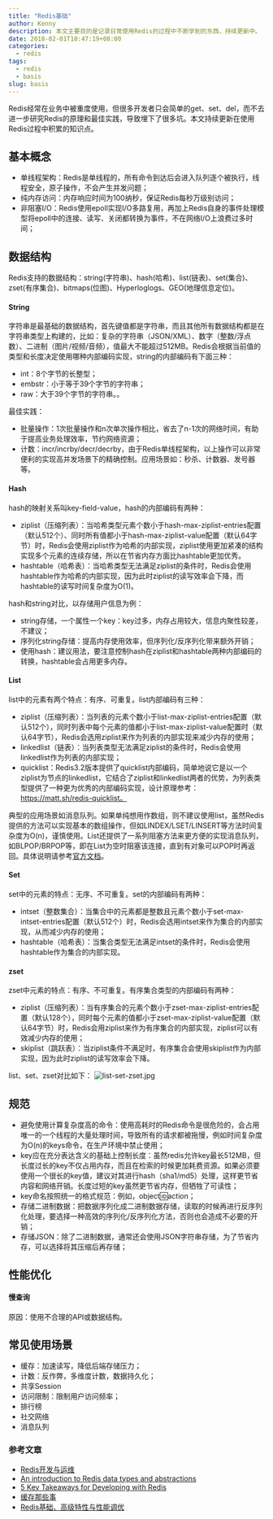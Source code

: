 ```yaml
---
title: "Redis基础"
author: Kenny
description: 本文主要目的是记录日常使用Redis的过程中不断学到的东西，持续更新中。
date: 2018-02-01T10:47:19+08:00
categories:
  - redis
tags:
  - redis
  - basis
slug: basis
---
```

Redis经常在业务中被重度使用，但很多开发者只会简单的get、set、del，而不去进一步研究Redis的原理和最佳实践，导致埋下了很多坑。本文持续更新在使用Redis过程中积累的知识点。

## 基本概念
  - 单线程架构：Redis是单线程的，所有命令到达后会进入队列逐个被执行，线程安全，原子操作，不会产生并发问题；
  - 纯内存访问：内存响应时间为100纳秒，保证Redis每秒万级别访问；
  - 非阻塞I/O：Redis使用epoll实现I/O多路复用，再加上Redis自身的事件处理模型将epoll中的连接、读写、关闭都转换为事件，不在网络I/O上浪费过多时间；

## 数据结构
Redis支持的数据结构：string(字符串)、hash(哈希)、list(链表)、set(集合)、zset(有序集合)、bitmaps(位图)、Hyperloglogs、GEO(地理信息定位)。
#### String
字符串是最基础的数据结构，首先键值都是字符串，而且其他所有数据结构都是在字符串类型上构建的，比如：复杂的字符串（JSON/XML）、数字（整数/浮点数）、二进制（图片/视频/音频），值最大不能超过512MB。Redis会根据当前值的类型和长度决定使用哪种内部编码实现，string的内部编码有下面三种：

  - int：8个字节的长整型；
  - embstr：小于等于39个字节的字符串；
  - raw：大于39个字节的字符串。。

最佳实践：

  - 批量操作：1次批量操作和n次单次操作相比，省去了n-1次的网络时间，有助于提高业务处理效率，节约网络资源；
  - 计数：incr/incrby/decr/decrby，由于Redis单线程架构，以上操作可以非常便利的实现高并发场景下的精确控制。应用场景如：秒杀、计数器、发号器等。

#### Hash
hash的映射关系叫key-field-value，hash的内部编码有两种：

  - ziplist（压缩列表）：当哈希类型元素个数小于hash-max-ziplist-entries配置（默认512个）、同时所有值都小于hash-max-ziplist-value配置（默认64字节）时，Redis会使用ziplist作为哈希的内部实现，ziplist使用更加紧凑的结构实现多个元素的连续存储，所以在节省内存方面比hashtable更加优秀。
  - hashtable（哈希表）：当哈希类型无法满足ziplist的条件时，Redis会使用hashtable作为哈希的内部实现，因为此时ziplist的读写效率会下降，而hashtable的读写时间复杂度为O(1)。

hash和string对比，以存储用户信息为例：

  - string存储，一个属性一个key：key过多，内存占用较大，信息内聚性较差，不建议；
  - 序列化string存储：提高内存使用效率，但序列化/反序列化带来额外开销；
  - 使用hash：建议用法，要注意控制hash在ziplist和hashtable两种内部编码的转换，hashtable会占用更多内存。

#### List
list中的元素有两个特点：有序、可重复。list内部编码有三种：

  - ziplist（压缩列表）：当列表的元素个数小于list-max-ziplist-entries配置（默认512个），同时列表中每个元素的值都小于list-max-ziplist-value配置时（默认64字节），Redis会选用ziplist来作为列表的内部实现来减少内存的使用；
  - linkedlist（链表）：当列表类型无法满足ziplist的条件时，Redis会使用linkedlist作为列表的内部实现；
  - quicklist：Redis3.2版本提供了quicklist内部编码，简单地说它是以一个ziplist为节点的linkedlist，它结合了ziplist和linkedlist两者的优势，为列表类型提供了一种更为优秀的内部编码实现，设计原理参考：https://matt.sh/redis-quicklist。

典型的应用场景如消息队列。如果单纯想用作数组，则不建议使用list，虽然Redis提供的方法可以实现基本的数组操作，但如LINDEX/LSET/LINSERT等方法时间复杂度为O(n)，谨慎使用。List还提供了一系列阻塞方法来更方便的实现消息队列，如BLPOP/BRPOP等，即在List为空时阻塞该连接，直到有对象可以POP时再返回。具体说明请参考[官方文档](https://redis.io/topics/data-types-intro)。

#### Set
set中的元素的特点：无序、不可重复。set的内部编码有两种：

  - intset（整数集合）：当集合中的元素都是整数且元素个数小于set-max-intset-entries配置（默认512个）时，Redis会选用intset来作为集合的内部实现，从而减少内存的使用；
  - hashtable（哈希表）：当集合类型无法满足intset的条件时，Redis会使用hashtable作为集合的内部实现。

#### zset
zset中元素的特点：有序、不可重复。有序集合类型的内部编码有两种：

  - ziplist（压缩列表）：当有序集合的元素个数小于zset-max-ziplist-entries配置（默认128个），同时每个元素的值都小于zset-max-ziplist-value配置（默认64字节）时，Redis会用ziplist来作为有序集合的内部实现，ziplist可以有效减少内存的使用；
  - skiplist（跳跃表）：当ziplist条件不满足时，有序集合会使用skiplist作为内部实现，因为此时ziplist的读写效率会下降。

list、set、zset对比如下：
![list-set-zset.jpg](/img/redis/list-set-zset.jpg)

## 规范
  - 避免使用计算复杂度高的命令：使用高耗时的Redis命令是很危险的，会占用唯一的一个线程的大量处理时间，导致所有的请求都被拖慢，例如时间复杂度为O(n)的keys命令，在生产环境中禁止使用；
  - key应在充分表达含义的基础上控制长度：虽然redis允许key最长512MB，但长度过长的key不仅占用内存，而且在检索的时候更加耗费资源。如果必须要使用一个很长的key值，建议对其进行hash（sha1/md5）处理，这样更节省内容和网络开销。长度过短的key虽然更节省内存，但牺牲了可读性；
  - key命名按照统一的格式规范：例如，object:id:action；
  - 存储二进制数据：把数据序列化成二进制数据存储，读取的时候再进行反序列化处理，要选择一种高效的序列化/反序列化方法，否则也会造成不必要的开销；
  - 存储JSON：除了二进制数据，通常还会使用JSON字符串存储，为了节省内存，可以选择将其压缩后再存储；

## 性能优化

#### 慢查询
原因：使用不合理的API或数据结构。


## 常见使用场景
  - 缓存：加速读写，降低后端存储压力；
  - 计数：反作弊，多维度计数，数据持久化；
  - 共享Session
  - 访问限制：限制用户访问频率；
  - 排行榜
  - 社交网络
  - 消息队列

### 参考文章
  - [Redis开发与运维](https://book.douban.com/subject/26971561/)
  - [An introduction to Redis data types and abstractions](https://redis.io/topics/data-types-intro)
  - [5 Key Takeaways for Developing with Redis](https://redislabs.com/blog/5-key-takeaways-for-developing-with-redis/)
  - [缓存那些事](https://tech.meituan.com/cache_about.html)
  - [Redis基础、高级特性与性能调优](https://www.jianshu.com/p/2f14bc570563)
